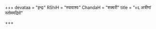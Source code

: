 +++
devataa = "इन्द्रः"
RShiH = "श्यावाश्वः"
ChandaH = "शक्वरी"
title = "०६ अत्रीणां स्तोममद्रिवो"

+++
